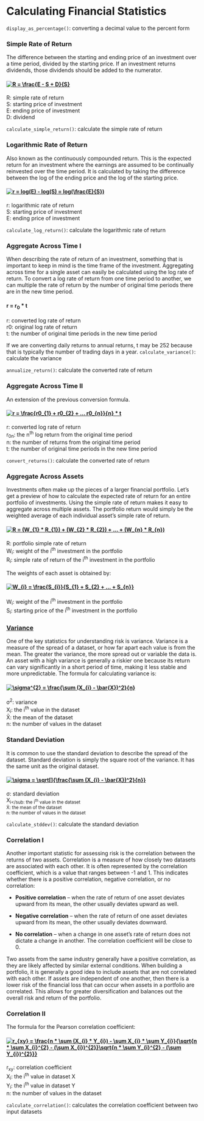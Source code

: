 # Calculating Financial Statistics

`display_as_percentage()`: converting a decimal value to the percent form

### Simple Rate of Return
The difference between the starting and ending price of an investment over a time period, divided by the starting price.
If an investment returns dividends, those dividends should be added to the numerator.
#### <a href="https://www.codecogs.com/eqnedit.php?latex=R&space;=&space;\frac{E&space;-&space;S&space;&plus;&space;D}{S}" target="_blank"><img src="https://latex.codecogs.com/gif.latex?R&space;=&space;\frac{E&space;-&space;S&space;&plus;&space;D}{S}" title="R = \frac{E - S + D}{S}" /></a>
R: simple rate of return<br />
S: starting price of investment<br />
E: ending price of investment<br />
D: dividend<br />

`calculate_simple_return()`: calculate the simple rate of return
### Logarithmic Rate of Return
Also known as the continuously compounded return.
This is the expected return for an investment where the earnings are assumed to be continually reinvested over the time period.
It is calculated by taking the difference between the log of the ending price and the log of the starting price.
#### <a href="https://www.codecogs.com/eqnedit.php?latex=r&space;=&space;log(E)&space;-&space;log(S)&space;=&space;log(\frac{E}{S})" target="_blank"><img src="https://latex.codecogs.com/gif.latex?r&space;=&space;log(E)&space;-&space;log(S)&space;=&space;log(\frac{E}{S})" title="r = log(E) - log(S) = log(\frac{E}{S})" /></a>
r: logarithmic rate of return<br />
S: starting price of investment<br />
E: ending price of investment<br />

`calculate_log_return()`: calculate the logarithmic rate of return

### Aggregate Across Time I
When describing the rate of return of an investment, something that is important to keep in mind is the time frame of the investment.
Aggregating across time for a single asset can easily be calculated using the log rate of return.
To convert a log rate of return from one time period to another, we can multiple the rate of return by the number of original time periods there are in the new time period.
#### r = r<sub>0</sub> * t
r: converted log rate of return<br />
r0: original log rate of return<br />
t: the number of original time periods in the new time period<br />

If we are converting daily returns to annual returns, t may be 252 because that is typically the number of trading days in a year.
`calculate_variance()`: calculate the variance

`annualize_return()`: calculate the converted rate of return

### Aggregate Across Time II
An extension of the previous conversion formula.
#### <a href="https://www.codecogs.com/eqnedit.php?latex=r&space;=&space;\frac{r0_{1}&space;&plus;&space;r0_{2}&space;&plus;&space;...&space;r0_{n}}{n}&space;*&space;t" target="_blank"><img src="https://latex.codecogs.com/gif.latex?r&space;=&space;\frac{r0_{1}&space;&plus;&space;r0_{2}&space;&plus;&space;...&space;r0_{n}}{n}&space;*&space;t" title="r = \frac{r0_{1} + r0_{2} + ... r0_{n}}{n} * t" /></a>
r: converted log rate of return<br />
r<sub>0</sub><sub>n</sub>: the n<sup>th</sup> log return from the original time period<br />
n: the number of returns from the original time period<br />
t: the number of original time periods in the new time period

`convert_returns()`: calculate the converted rate of return

### Aggregate Across Assets
Investments often make up the pieces of a larger financial portfolio.
Let’s get a preview of how to calculate the expected rate of return for an entire portfolio of investments.
Using the simple rate of return makes it easy to aggregate across multiple assets. The portfolio return would simply be the weighted average of each individual asset’s simple rate of return.
#### <a href="https://www.codecogs.com/eqnedit.php?latex=R&space;=&space;(W_{1}&space;*&space;R_{1})&space;&plus;&space;(W_{2}&space;*&space;R_{2})&space;&plus;&space;...&space;&plus;&space;(W_{n}&space;*&space;R_{n})" target="_blank"><img src="https://latex.codecogs.com/gif.latex?R&space;=&space;(W_{1}&space;*&space;R_{1})&space;&plus;&space;(W_{2}&space;*&space;R_{2})&space;&plus;&space;...&space;&plus;&space;(W_{n}&space;*&space;R_{n})" title="R = (W_{1} * R_{1}) + (W_{2} * R_{2}) + ... + (W_{n} * R_{n})" /></a>
R: portfolio simple rate of return<br />
W<sub>i</sub>: weight of the i<sup>th</sup> investment in the portfolio<br />
R<sub>i</sub>: simple rate of return of the i<sup>th</sup> investment in the portfolio

The weights of each asset is obtained by:
#### <a href="https://www.codecogs.com/eqnedit.php?latex=W_{i}&space;=&space;\frac{S_{i}}{S_{1}&space;&plus;&space;S_{2}&space;&plus;&space;...&space;&plus;&space;S_{n}}" target="_blank"><img src="https://latex.codecogs.com/gif.latex?W_{i}&space;=&space;\frac{S_{i}}{S_{1}&space;&plus;&space;S_{2}&space;&plus;&space;...&space;&plus;&space;S_{n}}" title="W_{i} = \frac{S_{i}}{S_{1} + S_{2} + ... + S_{n}}" /></a>
W<sub>i</sub>: weight of the i<sup>th</sup> investment in the portfolio<br />
S<sub>i</sub>: starting price of the i<sup>th</sup> investment in the portfolio

### [Variance](#Variance)

One of the key statistics for understanding risk is variance. Variance is a measure of the spread of a dataset, or how far apart each value is from the mean. The greater the variance, the more spread out or variable the data is.
An asset with a high variance is generally a riskier one because its return can vary significantly in a short period of time, making it less stable and more unpredictable.
The formula for calculating variance is:
#### <a href="https://www.codecogs.com/eqnedit.php?latex=\sigma^{2}&space;=&space;\frac{\sum&space;(X_{i}&space;-&space;\bar{X})^2}{n}" target="_blank"><img src="https://latex.codecogs.com/gif.latex?\sigma^{2}&space;=&space;\frac{\sum&space;(X_{i}&space;-&space;\bar{X})^2}{n}" title="\sigma^{2} = \frac{\sum (X_{i} - \bar{X})^2}{n}" /></a>
σ<sup>2</sup>: variance<br />
X<sub>i</sub>: the i<sup>th</sup> value in the dataset<br />
X̄: the mean of the dataset<br />
n: the number of values in the dataset
### Standard Deviation
It is common to use the standard deviation to describe the spread of the dataset.
Standard deviation is simply the square root of the variance. It has the same unit as the original dataset.
#### <a href="https://www.codecogs.com/eqnedit.php?latex=\sigma&space;=&space;\sqrt[]{\frac{\sum&space;(X_{i}&space;-&space;\bar{X})^2}{n}}" target="_blank"><img src="https://latex.codecogs.com/gif.latex?\sigma&space;=&space;\sqrt[]{\frac{\sum&space;(X_{i}&space;-&space;\bar{X})^2}{n}}" title="\sigma = \sqrt[]{\frac{\sum (X_{i} - \bar{X})^2}{n}}" /></a>
σ: standard deviation<br />
X<sub>i</sub: the i<sup>th</sup> value in the dataset<br />
X̄: the mean of the dataset<br />
n: the number of values in the dataset

`calculate_stddev()`: calculate the standard deviation
### Correlation I
Another important statistic for assessing risk is the correlation between the returns of two assets. Correlation is a measure of how closely two datasets are associated with each other. It is often represented by the correlation coefficient, which is a value that ranges between -1 and 1. This indicates whether there is a positive correlation, negative correlation, or no correlation:
* **Positive correlation** – when the rate of return of one asset deviates upward from its mean, the other usually deviates upward as well.

* **Negative correlation** – when the rate of return of one asset deviates upward from its mean, the other usually deviates downward.

* **No correlation** – when a change in one asset’s rate of return does not dictate a change in another. The correlation coefficient will be close to 0.

Two assets from the same industry generally have a positive correlation, as they are likely affected by similar external conditions.
When building a portfolio, it is generally a good idea to include assets that are not correlated with each other. If assets are independent of one another, then there is a lower risk of the financial loss that can occur when assets in a portfolio are correlated. This allows for greater diversification and balances out the overall risk and return of the portfolio.

### Correlation II
The formula for the Pearson correlation coefficient:
#### <a href="https://www.codecogs.com/eqnedit.php?latex=r_{xy}&space;=&space;\frac{n&space;*&space;\sum&space;(X_{i}&space;*&space;Y_{i})&space;-&space;\sum&space;X_{i}&space;*&space;\sum&space;Y_{i}}{\sqrt{n&space;*&space;\sum&space;X_{i}^{2}&space;-&space;(\sum&space;X_{i})^{2}}\sqrt{n&space;*&space;\sum&space;Y_{i}^{2}&space;-&space;(\sum&space;Y_{i})^{2}}}" target="_blank"><img src="https://latex.codecogs.com/gif.latex?r_{xy}&space;=&space;\frac{n&space;*&space;\sum&space;(X_{i}&space;*&space;Y_{i})&space;-&space;\sum&space;X_{i}&space;*&space;\sum&space;Y_{i}}{\sqrt{n&space;*&space;\sum&space;X_{i}^{2}&space;-&space;(\sum&space;X_{i})^{2}}\sqrt{n&space;*&space;\sum&space;Y_{i}^{2}&space;-&space;(\sum&space;Y_{i})^{2}}}" title="r_{xy} = \frac{n * \sum (X_{i} * Y_{i}) - \sum X_{i} * \sum Y_{i}}{\sqrt{n * \sum X_{i}^{2} - (\sum X_{i})^{2}}\sqrt{n * \sum Y_{i}^{2} - (\sum Y_{i})^{2}}}" /></a>
r<sub>xy</sub>: correlation coefficient<br />
X<sub>i</sub>: the i<sup>th</sup> value in dataset X<br />
Y<sub>i</sub>: the i<sup>th</sup> value in dataset Y<br />
n: the number of values in the dataset

`calculate_correlation()`: calculates the correlation coefficient between two input datasets
